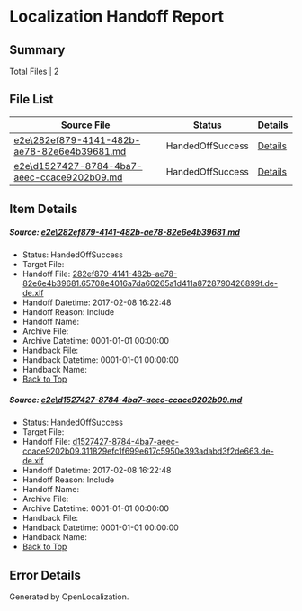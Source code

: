 # <a name='report-top'></a> Localization Handoff Report

## Summary
 Total Files | 2

## File List
 Source File | Status | Details 
 ----------- | ------ | ------- 
 [e2e\282ef879-4141-482b-ae78-82e6e4b39681.md](https://github.com/OpenLocalizationTestOrg/ol-test0/blob/c1edbda62d1f487c901727234bd471716870d5f6/e2e/282ef879-4141-482b-ae78-82e6e4b39681.md) | HandedOffSuccess | [Details](#2fc31f02bb72f1d5cd4ac1f074a9f193cea87dea1)
 [e2e\d1527427-8784-4ba7-aeec-ccace9202b09.md](https://github.com/OpenLocalizationTestOrg/ol-test0/blob/c1edbda62d1f487c901727234bd471716870d5f6/e2e/d1527427-8784-4ba7-aeec-ccace9202b09.md) | HandedOffSuccess | [Details](#ddb813f4c9e300487b7c44d1dcd6a8e659344f3a2)

## Item Details
##### <a name='2fc31f02bb72f1d5cd4ac1f074a9f193cea87dea1'></a> Source: [e2e\282ef879-4141-482b-ae78-82e6e4b39681.md](https://github.com/OpenLocalizationTestOrg/ol-test0/blob/c1edbda62d1f487c901727234bd471716870d5f6/e2e/282ef879-4141-482b-ae78-82e6e4b39681.md)
* Status: HandedOffSuccess
* Target File: 
* Handoff File: [282ef879-4141-482b-ae78-82e6e4b39681.65708e4016a7da60265a1d411a8728790426899f.de-de.xlf](https://github.com/OpenLocalizationTestOrg/ol-test0-handoff/blob/ae7b00e7530cfe5d6082ff06c089dac33f2b7e7f/ol-handoff/OpenLocalizationTestOrg/ol-test0-dede/shujia/ht/282ef879-4141-482b-ae78-82e6e4b39681.65708e4016a7da60265a1d411a8728790426899f.de-de.xlf)
* Handoff Datetime: 2017-02-08 16:22:48
* Handoff Reason: Include
* Handoff Name: 
* Archive File: 
* Archive Datetime: 0001-01-01 00:00:00
* Handback File: 
* Handback Datetime: 0001-01-01 00:00:00
* Handback Name: 
* [Back to Top](#report-top)

##### <a name='ddb813f4c9e300487b7c44d1dcd6a8e659344f3a2'></a> Source: [e2e\d1527427-8784-4ba7-aeec-ccace9202b09.md](https://github.com/OpenLocalizationTestOrg/ol-test0/blob/c1edbda62d1f487c901727234bd471716870d5f6/e2e/d1527427-8784-4ba7-aeec-ccace9202b09.md)
* Status: HandedOffSuccess
* Target File: 
* Handoff File: [d1527427-8784-4ba7-aeec-ccace9202b09.311829efc1f699e617c5950e393adabd3f2de663.de-de.xlf](https://github.com/OpenLocalizationTestOrg/ol-test0-handoff/blob/ae7b00e7530cfe5d6082ff06c089dac33f2b7e7f/ol-handoff/OpenLocalizationTestOrg/ol-test0-dede/shujia/ht/d1527427-8784-4ba7-aeec-ccace9202b09.311829efc1f699e617c5950e393adabd3f2de663.de-de.xlf)
* Handoff Datetime: 2017-02-08 16:22:48
* Handoff Reason: Include
* Handoff Name: 
* Archive File: 
* Archive Datetime: 0001-01-01 00:00:00
* Handback File: 
* Handback Datetime: 0001-01-01 00:00:00
* Handback Name: 
* [Back to Top](#report-top)


## Error Details

Generated by OpenLocalization.
